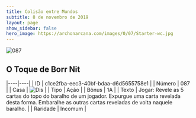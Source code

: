 ```yaml
---
title: Colisão entre Mundos
subtitle: 8 de novembro de 2019
layout: page
show_sidebar: false
hero_image: https://archonarcana.com/images/0/07/Starter-wc.jpg
---
```


![087](https://cdn.keyforgegame.com/media/card_front/pt/452_087_8JQ4MHH3XP42_pt.png)

## O Toque de Borr Nit

|----|----|
| ID | c1ce2fba-eec3-40bf-bdaa-d6d5655758e1 |
| Número | 087 |
| Casa | ![Dis](https://archonarcana.com/images/thumb/e/e8/Dis.png/22px-Dis.png "Dis") |
| Tipo | Ação |
| Bônus | 1A |
| Texto | Jogar: Revele as 5 cartas do topo do baralho de um jogador. Expurgue uma carta revelada desta forma. Embaralhe as outras cartas reveladas de volta naquele baralho. |
| Raridade | Incomum |
